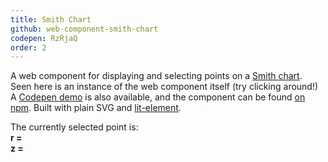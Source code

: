 ```yaml
---
title: Smith Chart
github: web-component-smith-chart
codepen: RzRjaQ
order: 2
---
```


<div class="grid-x grid-margin-x">
    <div class="cell small-12 medium-4">
        <smith-chart id="smith-chart-demo" r="[0,0]"></smith-chart>
    </div>
    <div class="cell small-12 medium-8">
        A web component for displaying and selecting points on a <a href="https://en.wikipedia.org/wiki/Smith_chart">Smith chart</a>.
        Seen here is an instance of the web component itself (try clicking around!)
        A <a href="https://codepen.io/cemulate/pen/RzRjaQ">Codepen demo</a> is also available, and the component can be found <a href="https://www.npmjs.com/package/web-component-smith-chart">on npm</a>.
        Built with plain SVG and <a href="https://lit-element.polymer-project.org/">lit-element</a>.
        <p>
            The currently selected point is: <br>
            <strong>r = </strong><span id="smith-chart-demo-r" style="font-family: monospace; font-size: 1.03rem"></span><br>
            <strong>z = </strong><span id="smith-chart-demo-z" style="font-family: monospace; font-size: 1.03rem"></span>
        </p>
    </div>
</div>

<script type="text/javascript">
const chart = document.getElementById('smith-chart-demo');
const tz = document.getElementById('smith-chart-demo-z');
const tr = document.getElementById('smith-chart-demo-r');
const cutoff = s => parseFloat(s).toFixed(2);
function displayValues() {
    const [ r, z ] = [ chart.r, chart.z ];
    tr.innerHTML = r == null ? '...' : `${ cutoff(r[0]) } + ${ cutoff(r[1]) }i`;
    tz.innerHTML = z == null ? '...' : `${ cutoff(z[0]) } + ${ cutoff(z[1]) }i`;
}
displayValues();
chart.addEventListener('change', displayValues);
</script>